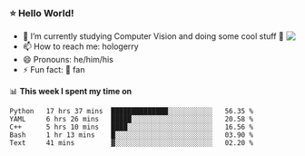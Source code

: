 ### ⭐️ Hello World!

<!--
**hologerry/hologerry** is a ✨ _special_ ✨ repository because its `README.md` (this file) appears on your GitHub profile.

Here are some ideas to get you started:

- 🔭 I’m currently working and studying on Computer Vision
- 🌱 I’m currently learning at Peking University
- 💬 Ask me about 
- 📫 How to reach me: E-mail
- 😄 Pronouns: he/his
- ⚡ Fun fact: Music is the Power
-->

<img align="right" src="https://github-readme-stats.vercel.app/api?username=hologerry&show_icons=true&icon_color=CE1D2D&text_color=718096&bg_color=ffffff&hide_title=true" />

- 🔭 I’m currently studying Computer Vision and doing some cool stuff 🤖
- 📫 How to reach me: hologerry
- 😄 Pronouns: he/him/his
- ⚡ Fun fact: 🍎 fan


📊 **This week I spent my time on**

<!--START_SECTION:waka-->
```text
Python   17 hrs 37 mins  ██████████████░░░░░░░░░░░   56.35 % 
YAML     6 hrs 26 mins   █████░░░░░░░░░░░░░░░░░░░░   20.58 % 
C++      5 hrs 10 mins   ████░░░░░░░░░░░░░░░░░░░░░   16.56 % 
Bash     1 hr 13 mins    █░░░░░░░░░░░░░░░░░░░░░░░░   03.90 % 
Text     41 mins         ▓░░░░░░░░░░░░░░░░░░░░░░░░   02.20 % 
```
<!--END_SECTION:waka-->
